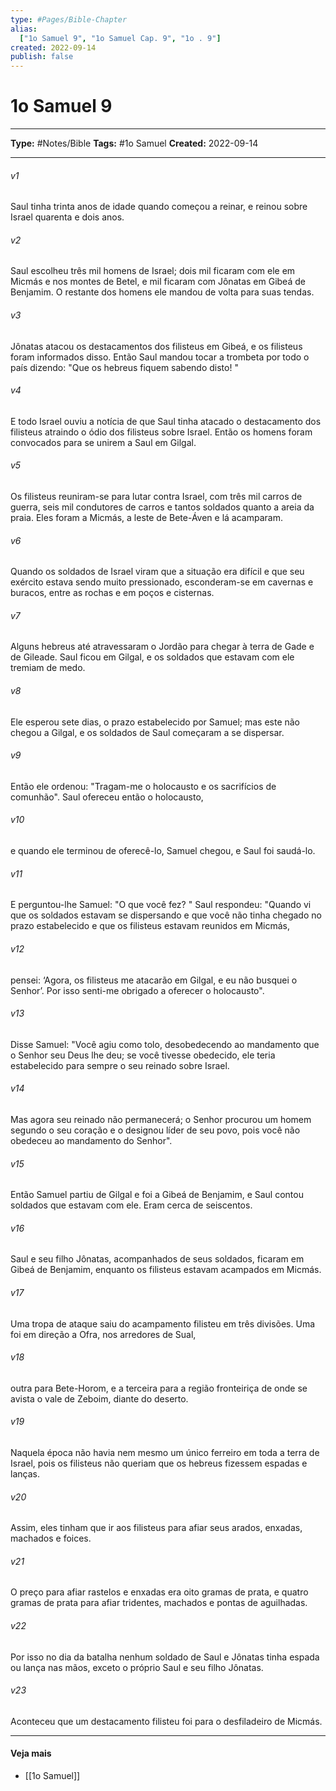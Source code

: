```yaml
---
type: #Pages/Bible-Chapter
alias:
  ["1o Samuel 9", "1o Samuel Cap. 9", "1o . 9"]
created: 2022-09-14
publish: false
---
```


# 1o Samuel 9

---

**Type:** #Notes/Bible
**Tags:** #1o Samuel
**Created:** 2022-09-14

---

###### v1
Saul tinha trinta anos de idade quando começou a reinar, e reinou sobre Israel quarenta e dois anos.
###### v2
Saul escolheu três mil homens de Israel; dois mil ficaram com ele em Micmás e nos montes de Betel, e mil ficaram com Jônatas em Gibeá de Benjamim. O restante dos homens ele mandou de volta para suas tendas.
###### v3
Jônatas atacou os destacamentos dos filisteus em Gibeá, e os filisteus foram informados disso. Então Saul mandou tocar a trombeta por todo o país dizendo: "Que os hebreus fiquem sabendo disto! "
###### v4
E todo Israel ouviu a notícia de que Saul tinha atacado o destacamento dos filisteus atraindo o ódio dos filisteus sobre Israel. Então os homens foram convocados para se unirem a Saul em Gilgal.
###### v5
Os filisteus reuniram-se para lutar contra Israel, com três mil carros de guerra, seis mil condutores de carros e tantos soldados quanto a areia da praia. Eles foram a Micmás, a leste de Bete-Áven e lá acamparam.
###### v6
Quando os soldados de Israel viram que a situação era difícil e que seu exército estava sendo muito pressionado, esconderam-se em cavernas e buracos, entre as rochas e em poços e cisternas.
###### v7
Alguns hebreus até atravessaram o Jordão para chegar à terra de Gade e de Gileade. Saul ficou em Gilgal, e os soldados que estavam com ele tremiam de medo.
###### v8
Ele esperou sete dias, o prazo estabelecido por Samuel; mas este não chegou a Gilgal, e os soldados de Saul começaram a se dispersar.
###### v9
Então ele ordenou: "Tragam-me o holocausto e os sacrifícios de comunhão". Saul ofereceu então o holocausto,
###### v10
e quando ele terminou de oferecê-lo, Samuel chegou, e Saul foi saudá-lo.
###### v11
E perguntou-lhe Samuel: "O que você fez? " Saul respondeu: "Quando vi que os soldados estavam se dispersando e que você não tinha chegado no prazo estabelecido e que os filisteus estavam reunidos em Micmás,
###### v12
pensei: ‘Agora, os filisteus me atacarão em Gilgal, e eu não busquei o Senhor’. Por isso senti-me obrigado a oferecer o holocausto".
###### v13
Disse Samuel: "Você agiu como tolo, desobedecendo ao mandamento que o Senhor seu Deus lhe deu; se você tivesse obedecido, ele teria estabelecido para sempre o seu reinado sobre Israel.
###### v14
Mas agora seu reinado não permanecerá; o Senhor procurou um homem segundo o seu coração e o designou líder de seu povo, pois você não obedeceu ao mandamento do Senhor".
###### v15
Então Samuel partiu de Gilgal e foi a Gibeá de Benjamim, e Saul contou soldados que estavam com ele. Eram cerca de seiscentos.
###### v16
Saul e seu filho Jônatas, acompanhados de seus soldados, ficaram em Gibeá de Benjamim, enquanto os filisteus estavam acampados em Micmás.
###### v17
Uma tropa de ataque saiu do acampamento filisteu em três divisões. Uma foi em direção a Ofra, nos arredores de Sual,
###### v18
outra para Bete-Horom, e a terceira para a região fronteiriça de onde se avista o vale de Zeboim, diante do deserto.
###### v19
Naquela época não havia nem mesmo um único ferreiro em toda a terra de Israel, pois os filisteus não queriam que os hebreus fizessem espadas e lanças.
###### v20
Assim, eles tinham que ir aos filisteus para afiar seus arados, enxadas, machados e foices.
###### v21
O preço para afiar rastelos e enxadas era oito gramas de prata, e quatro gramas de prata para afiar tridentes, machados e pontas de aguilhadas.
###### v22
Por isso no dia da batalha nenhum soldado de Saul e Jônatas tinha espada ou lança nas mãos, exceto o próprio Saul e seu filho Jônatas.
###### v23
Aconteceu que um destacamento filisteu foi para o desfiladeiro de Micmás.


---

#### Veja mais

- [[1o Samuel]]
